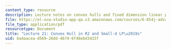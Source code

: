 ```yaml
---
content_type: resource
description: Lecture notes on convex hulls and fixed dimension linear programming.
file: https://ol-ocw-studio-app-qa.s3.amazonaws.com/courses/6-854j-advanced-algorithms-fall-2008/6a4aacead56926dd46746f48ebd3415f_lec21.pdf
file_type: application/pdf
resourcetype: Document
title: "Lecture 21: Convex Hull in R2 and Small-d LP\u2019s"
uid: 6a4aacea-d569-26dd-4674-6f48ebd3415f
---
```

